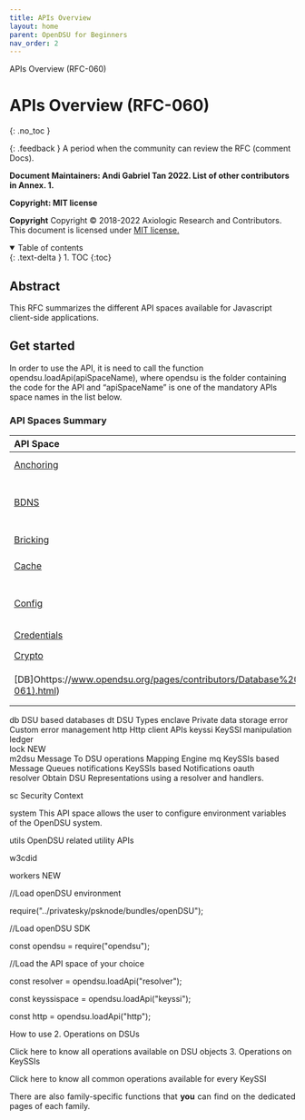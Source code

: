 ```yaml
---
title: APIs Overview 
layout: home
parent: OpenDSU for Beginners
nav_order: 2
---
```


APIs Overview (RFC-060)

# **APIs Overview (RFC-060)**
{: .no_toc }

{: .feedback }
A period when the community can review the RFC (comment Docs).

**Document Maintainers: Andi Gabriel Tan 2022. List of other contributors in Annex. 1.**

**Copyright: MIT license**

 **Copyright**
Copyright © 2018-2022 Axiologic Research and Contributors.
This document is licensed under [MIT license.](https://en.wikipedia.org/wiki/MIT_License)



<details open markdown="block">
  <summary>
    Table of contents
  </summary>
  {: .text-delta }
1. TOC
{:toc}


## Abstract

This RFC summarizes the different API spaces available for Javascript client-side applications.
## Get started

In order to use the API, it is need to call the function opendsu.loadApi(apiSpaceName), where opendsu is the folder containing the code for the API and “apiSpaceName” is one of the mandatory APIs space names in the list below.
### API Spaces Summary

| **API Space**                                                                            | **Purpose**                                      |
|:-----------------------------------------------------------------------------------------|:-------------------------------------------------|
| [Anchoring](https://www.opendsu.org/pages/contributors/Anchoring%20(RFC-069).html)       | Anchoring service                                |
| [BDNS](https://www.opendsu.org/pages/contributors/BDNS%20(RFC-067).html)                 | Handling Blockchain Domain Name Service          |
| [Bricking](https://www.opendsu.org/pages/contributors/Bricking%20(RFC-070).html)         | Bricks Storages                                  |
| [Cache](https://www.opendsu.org/pages/contributors/Cache%20(RFC-077).html)               | Utilities for caching                            |
| [Config](https://www.opendsu.org/pages/contributors/Config%20(RFC-078).html)             | Utilities for openDSu environment configurations |
| [Credentials](https://www.opendsu.org/pages/contributors/CredentialsDSU%20(RFC-057).html) |                                                  |
| [Crypto](https://www.opendsu.org/pages/advanced/Crypto%20(RFC-066).html)                 | Recommended Crypto APIs                          |
|                                                                                          |                                                  |
| [DB]Ohttps://www.opendsu.org/pages/contributors/Database%20(RFC-061).html)               |                                                  |
|                                                                                          |                                                  |
|                                                                                          |                                                  |


	

db  DSU based databases
dt   DSU Types
enclave  Private data storage
error  Custom error management
http  Http client APIs
keyssi  KeySSI manipulation
ledger  
lock   NEW   
m2dsu   Message To DSU operations Mapping Engine
mq KeySSIs based Message Queues
notifications  KeySSIs based Notifications
oauth  
resolver  Obtain DSU Representations using a resolver and handlers.

sc  Security Context

system This API space allows the user to configure environment variables of the OpenDSU system.

utils  OpenDSU related utility APIs

w3cdid
	
workers   NEW

//Load openDSU environment

require("../privatesky/psknode/bundles/openDSU");

//Load openDSU SDK

const opendsu = require("opendsu");

//Load the API space of your choice

const resolver = opendsu.loadApi("resolver");

const keyssispace = opendsu.loadApi("keyssi");

const http = opendsu.loadApi("http");

How to use
2. Operations on DSUs

Click here to know all operations available on DSU objects
3. Operations on KeySSIs

Click here to know all common operations available for every KeySSI

<p style='text-align: justify;'>There are also family-specific functions that <b>you</b> can find on the dedicated pages of each family.</p>

